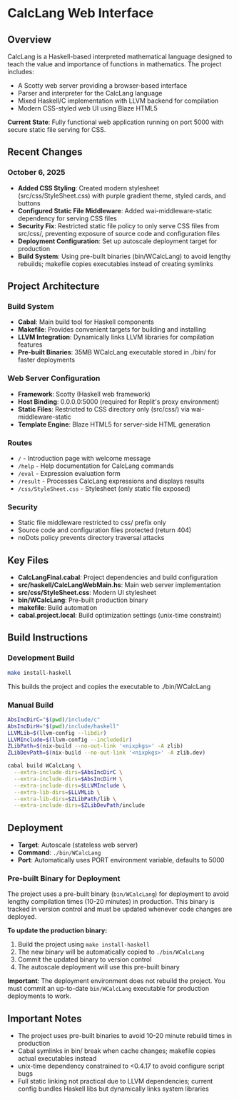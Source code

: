 # CalcLang Web Interface

## Overview
CalcLang is a Haskell-based interpreted mathematical language designed to teach the value and importance of functions in mathematics. The project includes:
- A Scotty web server providing a browser-based interface
- Parser and interpreter for the CalcLang language  
- Mixed Haskell/C implementation with LLVM backend for compilation
- Modern CSS-styled web UI using Blaze HTML5

**Current State**: Fully functional web application running on port 5000 with secure static file serving for CSS.

## Recent Changes

### October 6, 2025
- **Added CSS Styling**: Created modern stylesheet (src/css/StyleSheet.css) with purple gradient theme, styled cards, and buttons
- **Configured Static File Middleware**: Added wai-middleware-static dependency for serving CSS files
- **Security Fix**: Restricted static file policy to only serve CSS files from src/css/, preventing exposure of source code and configuration files
- **Deployment Configuration**: Set up autoscale deployment target for production
- **Build System**: Using pre-built binaries (bin/WCalcLang) to avoid lengthy rebuilds; makefile copies executables instead of creating symlinks

## Project Architecture

### Build System
- **Cabal**: Main build tool for Haskell components
- **Makefile**: Provides convenient targets for building and installing
- **LLVM Integration**: Dynamically links LLVM libraries for compilation features
- **Pre-built Binaries**: 35MB WCalcLang executable stored in ./bin/ for faster deployments

### Web Server Configuration
- **Framework**: Scotty (Haskell web framework)
- **Host Binding**: 0.0.0.0:5000 (required for Replit's proxy environment)
- **Static Files**: Restricted to CSS directory only (src/css/) via wai-middleware-static
- **Template Engine**: Blaze HTML5 for server-side HTML generation

### Routes
- `/` - Introduction page with welcome message
- `/help` - Help documentation for CalcLang commands
- `/eval` - Expression evaluation form
- `/result` - Processes CalcLang expressions and displays results
- `/css/StyleSheet.css` - Stylesheet (only static file exposed)

### Security
- Static file middleware restricted to css/ prefix only
- Source code and configuration files protected (return 404)
- noDots policy prevents directory traversal attacks

## Key Files
- **CalcLangFinal.cabal**: Project dependencies and build configuration
- **src/haskell/CalcLangWebMain.hs**: Main web server implementation
- **src/css/StyleSheet.css**: Modern UI stylesheet
- **bin/WCalcLang**: Pre-built production binary
- **makefile**: Build automation
- **cabal.project.local**: Build optimization settings (unix-time constraint)

## Build Instructions

### Development Build
```bash
make install-haskell
```
This builds the project and copies the executable to ./bin/WCalcLang

### Manual Build
```bash
AbsIncDirC="$(pwd)/include/c"
AbsIncDirH="$(pwd)/include/haskell"
LLVMLib=$(llvm-config --libdir)
LLVMInclude=$(llvm-config --includedir)
ZLibPath=$(nix-build --no-out-link '<nixpkgs>' -A zlib)
ZLibDevPath=$(nix-build --no-out-link '<nixpkgs>' -A zlib.dev)

cabal build WCalcLang \
  --extra-include-dirs=$AbsIncDirC \
  --extra-include-dirs=$AbsIncDirH \
  --extra-include-dirs=$LLVMInclude \
  --extra-lib-dirs=$LLVMLib \
  --extra-lib-dirs=$ZLibPath/lib \
  --extra-include-dirs=$ZLibDevPath/include
```

## Deployment
- **Target**: Autoscale (stateless web server)
- **Command**: `./bin/WCalcLang`
- **Port**: Automatically uses PORT environment variable, defaults to 5000

### Pre-built Binary for Deployment
The project uses a pre-built binary (`bin/WCalcLang`) for deployment to avoid lengthy compilation times (10-20 minutes) in production. This binary is tracked in version control and must be updated whenever code changes are deployed.

**To update the production binary:**
1. Build the project using `make install-haskell`
2. The new binary will be automatically copied to `./bin/WCalcLang`
3. Commit the updated binary to version control
4. The autoscale deployment will use this pre-built binary

**Important**: The deployment environment does not rebuild the project. You must commit an up-to-date `bin/WCalcLang` executable for production deployments to work.

## Important Notes
- The project uses pre-built binaries to avoid 10-20 minute rebuild times in production
- Cabal symlinks in bin/ break when cache changes; makefile copies actual executables instead
- unix-time dependency constrained to <0.4.17 to avoid configure script bugs
- Full static linking not practical due to LLVM dependencies; current config bundles Haskell libs but dynamically links system libraries
